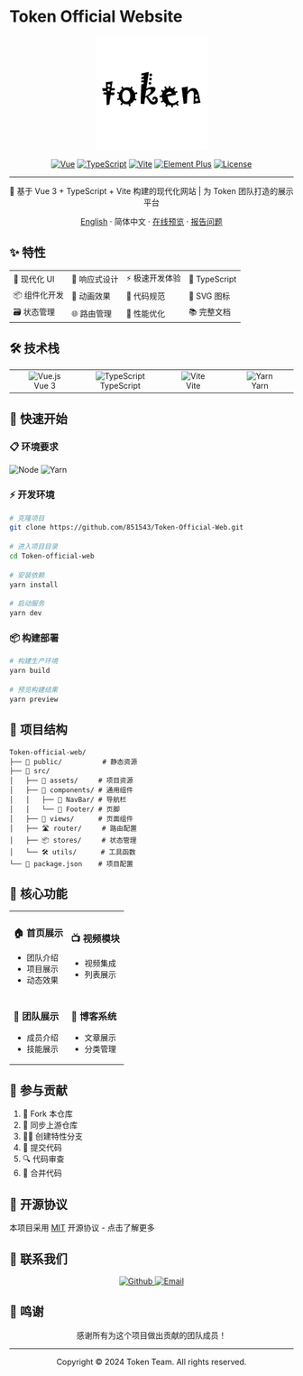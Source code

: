 # Token Official Website

<div align="center">

<img src="src/assets/images/test.png" alt="Token Logo" width="200"/>

[![Vue](https://img.shields.io/badge/Vue-3.x-brightgreen.svg)](https://vuejs.org/)
[![TypeScript](https://img.shields.io/badge/TypeScript-5.x-blue.svg)](https://www.typescriptlang.org/)
[![Vite](https://img.shields.io/badge/Vite-5.x-646CFF.svg)](https://vitejs.dev/)
[![Element Plus](https://img.shields.io/badge/Element%20Plus-2.x-409EFF.svg)](https://element-plus.org/)
[![License](https://img.shields.io/badge/License-MIT-yellow.svg)](LICENSE)

---

🚀 基于 Vue 3 + TypeScript + Vite 构建的现代化网站 | 为 Token 团队打造的展示平台

[English](./README.en.md) · 简体中文 · [在线预览](https://Token-web.example.com) · [报告问题](https://github.com/851543/Token-Official-Web/issues)

</div>

## ✨ 特性

<table>
  <tr>
    <td>🎨 现代化 UI</td>
    <td>📱 响应式设计</td>
    <td>⚡️ 极速开发体验</td>
    <td>🔧 TypeScript</td>
  </tr>
  <tr>
    <td>📦 组件化开发</td>
    <td>🎉 动画效果</td>
    <td>🔐 代码规范</td>
    <td>📄 SVG 图标</td>
  </tr>
  <tr>
    <td>🗃️ 状态管理</td>
    <td>🌐 路由管理</td>
    <td>🎯 性能优化</td>
    <td>📚 完整文档</td>
  </tr>
</table>

## 🛠️ 技术栈

<table>
  <tr>
    <td align="center" width="200px">
      <img src="https://cdn.jsdelivr.net/gh/devicons/devicon/icons/vuejs/vuejs-original.svg" width="40" height="40" alt="Vue.js"/>
      <br />Vue 3
    </td>
    <td align="center" width="200px">
      <img src="https://cdn.jsdelivr.net/gh/devicons/devicon/icons/typescript/typescript-original.svg" width="40" height="40" alt="TypeScript"/>
      <br />TypeScript
    </td>
    <td align="center" width="200px">
      <img src="https://cdn.jsdelivr.net/gh/devicons/devicon/icons/vscode/vscode-original.svg" width="40" height="40" alt="Vite"/>
      <br />Vite
    </td>
    <td align="center" width="200px">
      <img src="https://cdn.jsdelivr.net/gh/devicons/devicon/icons/yarn/yarn-original.svg" width="40" height="40" alt="Yarn"/>
      <br />Yarn
    </td>
  </tr>
</table>

## 🚀 快速开始

### 📋 环境要求

![Node](https://img.shields.io/badge/Node.js-%3E%3D16.0.0-brightgreen.svg)
![Yarn](https://img.shields.io/badge/Yarn-%3E%3D1.22.0-blue.svg)

### ⚡️ 开发环境

```bash
# 克隆项目
git clone https://github.com/851543/Token-Official-Web.git

# 进入项目目录
cd Token-official-web

# 安装依赖
yarn install

# 启动服务
yarn dev
```

### 📦 构建部署

```bash
# 构建生产环境
yarn build

# 预览构建结果
yarn preview
```

## 📖 项目结构

```
Token-official-web/
├── 📂 public/          # 静态资源
├── 📂 src/
│   ├── 🎨 assets/     # 项目资源
│   ├── 🧩 components/ # 通用组件
│   │   ├── 🎯 NavBar/ # 导航栏
│   │   └── 🎯 Footer/ # 页脚
│   ├── 📱 views/      # 页面组件
│   ├── 🛣️ router/     # 路由配置
│   ├── 📦 stores/     # 状态管理
│   └── 🛠️ utils/      # 工具函数
└── 📄 package.json    # 项目配置
```

## 🎯 核心功能

<table>
  <tr>
    <td>
      <h3>🏠 首页展示</h3>
      <ul>
        <li>团队介绍</li>
        <li>项目展示</li>
        <li>动态效果</li>
      </ul>
    </td>
    <td>
      <h3>📺 视频模块</h3>
      <ul>
        <li>视频集成</li>
        <li>列表展示</li>
      </ul>
    </td>
  </tr>
  <tr>
    <td>
      <h3>👥 团队展示</h3>
      <ul>
        <li>成员介绍</li>
        <li>技能展示</li>
      </ul>
    </td>
    <td>
      <h3>📝 博客系统</h3>
      <ul>
        <li>文章展示</li>
        <li>分类管理</li>
      </ul>
    </td>
  </tr>
</table>

## 🤝 参与贡献

1. 🍴 Fork 本仓库
2. 🔄 同步上游仓库
3. 👨‍💻 创建特性分支
4. 📝 提交代码
5. 🔍 代码审查
6. 🎉 合并代码

## 📄 开源协议

本项目采用 [MIT](LICENSE) 开源协议 - 点击了解更多

## 📮 联系我们

<p align="center">
  <a href="https://github.com/851543/Token-Official-Web">
    <img src="https://img.shields.io/badge/Github-Token%20Team-181717?logo=github&style=for-the-badge" alt="Github"/>
  </a>
  <a href="mailto:Token@example.com">
    <img src="https://img.shields.io/badge/Email-Contact%20Us-blue?logo=gmail&style=for-the-badge" alt="Email"/>
  </a>
</p>

## 🌟 鸣谢

<p align="center">感谢所有为这个项目做出贡献的团队成员！</p>

---

<p align="center">Copyright © 2024 Token Team. All rights reserved.</p>
